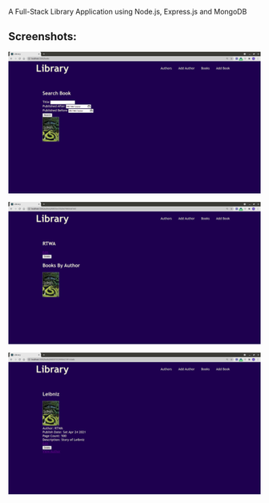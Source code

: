 A Full-Stack Library Application using Node.js, Express.js and MongoDB

## Screenshots:

!["Homepage"](https://github.com/ThomasA64/Library/blob/main/public/screenshots/Library-Home.png?raw=true)

!["Author Page"](https://github.com/ThomasA64/Library/blob/main/public/screenshots/Library-Author-Page.png?raw=true)

!["Book Detail Page"](https://github.com/ThomasA64/Library/blob/main/public/screenshots/Books-Detail-Page.png?raw=true)
